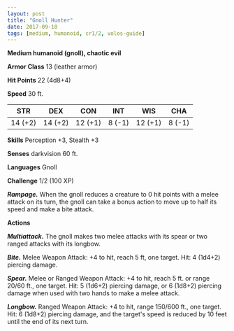 ```yaml
---
layout: post
title: "Gnoll Hunter"
date: 2017-09-10
tags: [medium, humanoid, cr1/2, volos-guide]
---
```


**Medium humanoid (gnoll), chaotic evil**

**Armor Class** 13 (leather armor)

**Hit Points** 22 (4d8+4)

**Speed** 30 ft.

|   STR   |   DEX   |   CON   |   INT   |   WIS   |   CHA   |
|:-----:|:-----:|:-----:|:-----:|:-----:|:-----:|
| 14 (+2) | 14 (+2) | 12 (+1) | 8 (-1) | 12 (+1) | 8 (-1) |

**Skills** Perception +3, Stealth +3

**Senses** darkvision 60 ft.

**Languages** Gnoll

**Challenge** 1/2 (100 XP)

***Rampage.*** When the gnoll reduces a creature to 0 hit points with a melee attack on its turn, the gnoll can take a bonus action to move up to half its speed and make a bite attack.

**Actions**

***Multiattack.*** The gnoll makes two melee attacks with its spear or two ranged attacks with its longbow.

***Bite.*** Melee Weapon Attack: +4 to hit, reach 5 ft, one target. Hit: 4 (1d4+2) piercing damage.

***Spear.*** Melee or Ranged Weapon Attack: +4 to hit, reach 5 ft. or range 20/60 ft., one target. Hit: 5 (1d6+2) piercing damage, or 6 (1d8+2) piercing damage when used with two hands to make a melee attack.

***Longbow.*** Ranged Weapon Attack: +4 to hit, range 150/600 ft., one target. Hit: 6 (1d8+2) piercing damage, and the target's speed is reduced by 10 feet until the end of its next turn.

